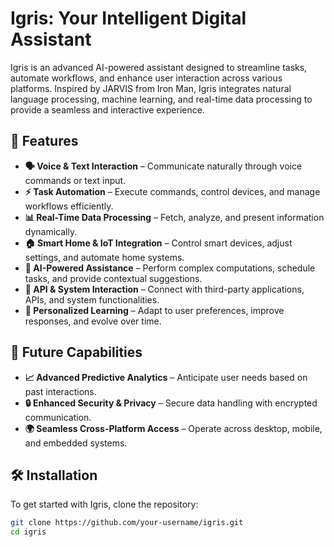 # Igris: Your Intelligent Digital Assistant  

Igris is an advanced AI-powered assistant designed to streamline tasks, automate workflows, and enhance user interaction across various platforms. Inspired by JARVIS from Iron Man, Igris integrates natural language processing, machine learning, and real-time data processing to provide a seamless and interactive experience.  

## 🚀 Features  

- **🗣️ Voice & Text Interaction** – Communicate naturally through voice commands or text input.  
- **⚡ Task Automation** – Execute commands, control devices, and manage workflows efficiently.  
- **📊 Real-Time Data Processing** – Fetch, analyze, and present information dynamically.  
- **🏠 Smart Home & IoT Integration** – Control smart devices, adjust settings, and automate home systems.  
- **🤖 AI-Powered Assistance** – Perform complex computations, schedule tasks, and provide contextual suggestions.  
- **🔗 API & System Interaction** – Connect with third-party applications, APIs, and system functionalities.  
- **🎯 Personalized Learning** – Adapt to user preferences, improve responses, and evolve over time.  

## 🔮 Future Capabilities  

- **📈 Advanced Predictive Analytics** – Anticipate user needs based on past interactions.  
- **🔒 Enhanced Security & Privacy** – Secure data handling with encrypted communication.  
- **🌍 Seamless Cross-Platform Access** – Operate across desktop, mobile, and embedded systems.  

## 🛠️ Installation  

To get started with Igris, clone the repository:  

```bash
git clone https://github.com/your-username/igris.git
cd igris
